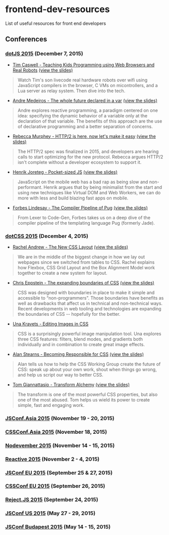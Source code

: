# frontend-dev-resources
List of useful resources for front end developers

## Conferences

### [dotJS 2015](https://www.youtube.com/playlist?list=PLMW8Xq7bXrG70G62mxQR0OC4GkUcNLRnC) (December 7, 2015)

- [Tim Caswell - Teaching Kids Programming using Web Browsers and Real Robots](https://www.youtube.com/watch?v=e6BEMQNyiRY)
  [(view the slides)](https://gist.github.com/creationix/507719a418be365c7631)
> Watch Tim's son livecode real hardware robots over wifi using JavaScript compilers in the browser, C VMs on micontrollers, and a Lua server as relay system. Then dive into the tech.

- [Andre Medeiros - The whole future declared in a var](https://www.youtube.com/watch?v=BfZpr0USIi4)
  [(view the slides)](https://speakerdeck.com/staltz/the-whole-future-declared-in-a-var)
> Andre explores reactive programming, a paradigm centered on one idea: specifying the dynamic behavior of a variable only at the declaration of that variable. The benefits of this approach are the use of declarative programming and a better separation of concerns.

- [Rebecca Murphey - HTTP/2 is here, now let's make it easy](https://www.youtube.com/watch?v=7KmR-JD3dGo)
  [(view the slides)](https://speakerdeck.com/rmurphey/2-is-here-now-lets-make-it-easy)
> The HTTP/2 spec was finalized in 2015, and developers are hearing calls to start optimizing for the new protocol. Rebecca argues HTTP/2 isn't complete without a developer ecosystem to support it.

- [Henrik Joreteg - Pocket-sized JS](https://www.youtube.com/watch?v=okk0BGV9oY0)
  [(view the slides)](https://slides.joreteg.com/dotjs/)
> JavaScript on the mobile web has a bad rap as being slow and non-performant. Henrik argues that by being minimalist from the start and using new techniques like Virtual DOM and Web Workers, we can do more with less and build blazing fast apps on mobile.

- [Forbes Lindesay - The Compiler Pipeline of Pug](https://www.youtube.com/watch?v=Tr-Sqz3jAKg) 
  [(view the slides)](http://www.slideshare.net/ForbesLindesay/pug-a-compiler-pipeline?ref=http://www.thedotpost.com/2015/12/forbes-lindesay-pug-the-compiler-pipeline)
> From Lexer to Code-Gen, Forbes takes us on a deep dive of the compiler pipeline of the templating language Pug (formerly Jade).

### [dotCSS 2015](https://www.youtube.com/playlist?list=PLMW8Xq7bXrG5kujoYQdw94ip3cnV4WR59) (December 4, 2015)
- [Rachel Andrew - The New CSS Layout](https://www.youtube.com/watch?v=mVk7xMrcEMk)
  [(view the slides)](http://www.slideshare.net/rachelandrew/the-new-css-layout-dotcss)
> We are in the middle of the biggest change in how we lay out webpages since we switched from tables to CSS. Rachel explains how Flexbox, CSS Grid Layout and the Box Alignment Model work together to create a new system for layout.

- [Chris Eppstein - The expanding boundaries of CSS](https://www.youtube.com/watch?v=a3yhR14a83U)
  [(view the slides)](http://www.slideshare.net/chriseppstein/the-expanding-boundaries-of-css)
> CSS was designed with boundaries in place to make it simple and accessible to “non-programmers”. Those boundaries have benefits as well as drawbacks that affect us in technical and non-technical ways. Recent developments in web tooling and technologies are expanding the boundaries of CSS -- hopefully for the better.

- [Una Kravets - Editing Images in CSS](https://www.youtube.com/watch?v=4BquKccQReM)
> CSS is a surprisingly powerful image manipulation tool. Una explores three CSS features: filters, blend modes, and gradients both individually and in combination to create great image effects.

- [Alan Stearns - Becoming Responsible for CSS](https://www.youtube.com/watch?v=4ggNcqdwT-Y)
  [(view the slides)](http://slides.com/alanstearns/deck#/)
> Alan tells us how to help the CSS Working Group create the future of CSS: speak up about your own work, shout when things go wrong, and help us script our way to better CSS.

- [Tom Giannattasio - Transform Alchemy](https://www.youtube.com/watch?v=4KLX9a9p-Tk)
  [(view the slides)](http://attasi.com/transforms/)
> The transform is one of the most powerful CSS properties, but also one of the most abused. Tom helps us wield its power to create simple, fast and engaging work.

### [JSConf.Asia 2015](https://www.youtube.com/playlist?list=PL37ZVnwpeshGpDJn60AwbJ6xegSHe_cDh) (November 19 - 20, 2015)

### [CSSConf.Asia 2015](https://www.youtube.com/playlist?list=PL37ZVnwpeshHuiIn2HnJ965qO2k3aADqz) (November 18, 2015)

### [Nodevember 2015](https://www.youtube.com/playlist?list=PLSZHCj84JSDMInvIg8mxNRmemoMwrySFj) (November 14 - 15, 2015)

### [Reactive 2015](https://www.youtube.com/channel/UCBHdUnixTWymmXBIw12Y8Qg/videos) (November 2 - 4, 2015)

### [JSConf EU 2015](https://www.youtube.com/playlist?list=PL37ZVnwpeshH37NxpV6XbgdDpY-w48hMd) (September 25 & 27, 2015)

### [CSSConf EU 2015](https://www.youtube.com/playlist?list=PL37ZVnwpeshHoV6GgvG9WWAP6rjnEdAs9) (September 26, 2015)

### [Reject.JS 2015](https://www.youtube.com/playlist?list=PL37ZVnwpeshHtusNoObfs0hKDrRjBkzHN) (September 24, 2015)

### [JSConf US 2015](https://www.youtube.com/playlist?list=PL37ZVnwpeshEkVjFZlLm1krvx0mPYPOoq) (May 27 - 29, 2015)

### [JSConf Budapest 2015](https://www.youtube.com/playlist?list=PLFZ5NyC0xHDaaTy6tY9p0C0jd_rRRl5Zm) (May 14 - 15, 2015)
